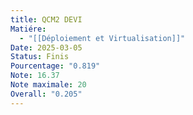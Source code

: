 ```yaml
---
title: QCM2 DEVI
Matiére:
  - "[[Déploiement et Virtualisation]]"
Date: 2025-03-05
Status: Finis
Pourcentage: "0.819"
Note: 16.37
Note maximale: 20
Overall: "0.205"
---
```

